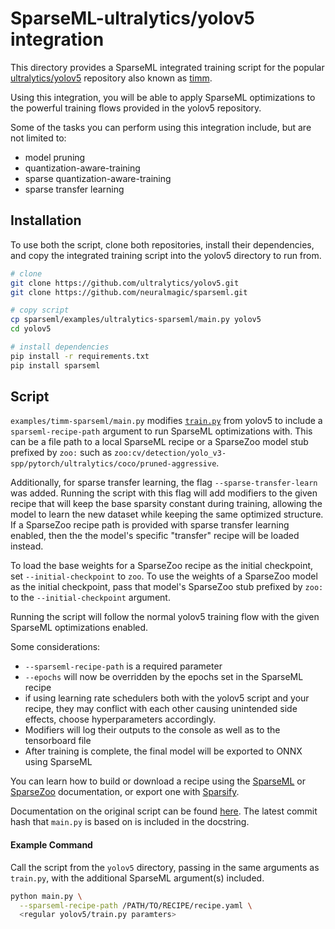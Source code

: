 <!--
Copyright (c) 2021 - present / Neuralmagic, Inc. All Rights Reserved.

Licensed under the Apache License, Version 2.0 (the "License");
you may not use this file except in compliance with the License.
You may obtain a copy of the License at

   http://www.apache.org/licenses/LICENSE-2.0

Unless required by applicable law or agreed to in writing,
software distributed under the License is distributed on an "AS IS" BASIS,
WITHOUT WARRANTIES OR CONDITIONS OF ANY KIND, either express or implied.
See the License for the specific language governing permissions and
limitations under the License.
-->

# SparseML-ultralytics/yolov5 integration
This directory provides a SparseML integrated training script for the popular
[ultralytics/yolov5](https://github.com/ultralytics/yolov5)
repository also known as [timm](https://pypi.org/project/timm/).

Using this integration, you will be able to apply SparseML optimizations
to the powerful training flows provided in the yolov5 repository.

Some of the tasks you can perform using this integration include, but are not limited to:
* model pruning
* quantization-aware-training
* sparse quantization-aware-training
* sparse transfer learning

## Installation
To use both the script, clone both repositories, install their dependencies,
and copy the integrated training script into the yolov5 directory to run from.

```bash
# clone
git clone https://github.com/ultralytics/yolov5.git
git clone https://github.com/neuralmagic/sparseml.git

# copy script
cp sparseml/examples/ultralytics-sparseml/main.py yolov5
cd yolov5

# install dependencies
pip install -r requirements.txt
pip install sparseml
```


## Script
`examples/timm-sparseml/main.py` modifies
[`train.py`](https://github.com/ultralytics/yolov5/blob/master/train.py)
from yolov5 to include a `sparseml-recipe-path` argument
to run SparseML optimizations with.  This can be a file path to a local
SparseML recipe or a SparseZoo model stub prefixed by `zoo:` such as
`zoo:cv/detection/yolo_v3-spp/pytorch/ultralytics/coco/pruned-aggressive`.

Additionally, for sparse transfer learning, the flag `--sparse-transfer-learn`
was added.  Running the script with this flag will add modifiers to the given
recipe that will keep the base sparsity constant during training, allowing
the model to learn the new dataset while keeping the same optimized structure.
If a SparseZoo recipe path is provided with sparse transfer learning enabled,
then the the model's specific "transfer" recipe will be loaded instead.

To load the base weights for a SparseZoo recipe as the initial checkpoint, set
`--initial-checkpoint` to `zoo`.  To use the weights of a SparseZoo model as the
initial checkpoint, pass that model's SparseZoo stub prefixed by `zoo:` to the
`--initial-checkpoint` argument.

Running the script will
follow the normal yolov5 training flow with the given SparseML optimizations enabled.

Some considerations:

* `--sparseml-recipe-path` is a required parameter
* `--epochs` will now be overridden by the epochs set in the SparseML recipe
* if using learning rate schedulers both with the yolov5 script and your recipe, they
may conflict with each other causing unintended side effects, choose
hyperparameters accordingly.
* Modifiers will log their outputs to the console as well as to the tensorboard file
* After training is complete, the final model will be exported to ONNX using SparseML

You can learn how to build or download a recipe using the
[SparseML](https://github.com/neuralmagic/sparseml)
or [SparseZoo](https://github.com/neuralmagic/sparsezoo)
documentation, or export one with [Sparsify](https://github.com/neuralmagic/sparsify).

Documentation on the original script can be found
[here](https://github.com/ultralytics/yolov5).
The latest commit hash that `main.py` is based on is included in the docstring.


#### Example Command
Call the script from the `yolov5` directory, passing in the same arguments as
`train.py`, with the additional SparseML argument(s) included.
```bash
python main.py \
  --sparseml-recipe-path /PATH/TO/RECIPE/recipe.yaml \
  <regular yolov5/train.py paramters>
```  
